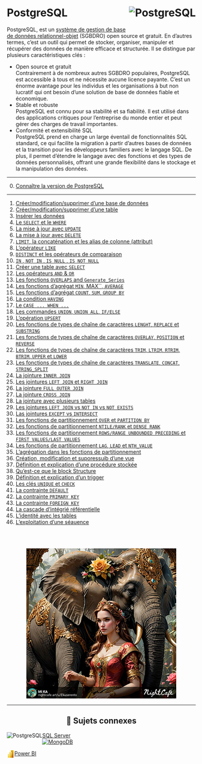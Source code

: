 # **PostgreSQL** <a href="https://github.com/MiKL5/BI/"> <img src="https://upload.wikimedia.org/wikipedia/commons/2/29/Postgresql_elephant.svg" alt="PostgreSQL" title="PostgreSQL" align="right" height="64px"> </a>

PostgreSQL, est un [système de gestion de base de données relationnel-objet](docs/ordbms) (SGBDRO) open source et gratuit. En d’autres termes, c’est un outil qui permet de stocker, organiser, manipuler et récupérer des données de manière efficace et structurée. Il se distingue par plusieurs caractéristiques clés :
* Open source et gratuit  
  Contrairement à de nombreux autres SGBDRO populaires, PostgreSQL est accessible à tous et ne nécessite aucune licence payante.
  C’est un énorme avantage pour les individus et les organisations à but non lucratif qui ont besoin d’une solution de base de données fiable et économique.
* Stable et robuste  
  PostgreSQL est connu pour sa stabilité et sa fiabilité. Il est utilisé dans des applications critiques pour l’entreprise du monde entier et peut gérer des charges de travail importantes.  
* Conformité et extensibilité SQL  
  PostgreSQL prend en charge un large éventail de fonctionnalités SQL standard, ce qui facilite la migration à partir d’autres bases de données et la transition pour les développeurs familiers avec le langage SQL. De plus, il permet d’étendre le langage avec des fonctions et des types de données personnalisés, offrant une grande flexibilité dans le stockage et la manipulation des données.  

<!-- [More about PostgreSQL](docs/about)   -->

___
0. [Connaître la version de PostgreSQL](docs/version)  
___
1. [Créer/modification/supprimer d’une base de données](exercises/exercise1)  
2. [Créer/modification/supprimer d’une table](exercises/exercise2)  
3. [Insérer les données](exercises/exercise3)  
4. [Le `SELECT` et le `WHERE`](exercises/exercise4)  
5. [La mise à jour avec `UPDATE`](exercises/exercise5)  
6. [La mise à jour avec `DELETE`](exercises/exercise6)  
7. [`LIMIT`, la concaténation et les alias de colonne (attribut)](exercises/exercise7)  
8. [L’opérateur `LIKE`](exercises/exercise8)  
9. [`DISTINCT` et les opérateurs de comparaison](exercises/exercise9)  
10. [`IN` , `NOT IN` , `IS NULL` , `IS NOT NULL`](exercises/exercise10)  
11. [Créer une table avec `SELECT`](exercises/exercise11)  
12. [Les opérateurs `AND` & `OR`](exercises/exercise12)  
13. [Les fonctions `OVERLAPS` and `Generate_Series`](exercises/exercise13)  
14. [Les fonctions d’agrégat `MIN`, MAX``, `AVERAGE`](exercises/exercise14)  
15. [Les fonctions d’agrégat `COUNT`, `SUM`, `GROUP BY`](exercises/exercise15)  
16. [La condition `HAVING`](exercises/exercise16)  
17. [Le `CASE ... WHEN ...`](exercises/exercise17)  
18. [Les commandes `UNION`, `UNION ALL`, `IF/ELSE`](exercises/exercise18)  
19. [L’opération `UPSERT`](exercises/exercise19)  
20. [Les fonctions de types de chaîne de caractères `LENGHT`, `REPLACE` et `SUBSTRING`](exercises/exercise20)  
21. [Les fonctions de types de chaîne de caractères `OVERLAY`, `POSITION` et `REVERSE`](exercises/exercise21)  
22. [Les fonctions de types de chaîne de caractères `TRIM`, `LTRIM`, `RTRIM`, `BTRIM`, `UPPER` et `LOWER`](exercises/exercise22)  
23. [Les fonctions de types de chaîne de caractères `TRANSLATE`, `CONCAT`, `STRING_SPLIT`](exercises/exercise23)  
24. [La jointure `INNER JOIN`](exercises/exercise24)  
25. [Les jointures `LEFT JOIN` et `RIGHT JOIN`](exercises/exercise25)  
26. [La jointure `FULL OUTER JOIN`](exercises/exercise26)  
27. [La jointure `CROSS JOIN`](exercises/exercise27)  
28. [La jointure avec plusieurs tables](exercises/exercise28)  
29. [Les jointures `LEFT JOIN` vs `NOT IN` vs `NOT EXISTS`](exercises/exercise29)  
30. [Las jointures `EXCEPT` vs `INTERSECT`](exercises/exercise30)  
31. [Les fonctions de partitionnement `OVER` et `PARTITION BY`](exercises/exercise31)  
32. [Les fonctions de partitionnement `NTILE/RANK` et `DENSE RANK`](exercises/exercise32)  
33. [Les fonctions de partitionnement `ROWS/RANGE UNBOUNDED PRECEDING` et `FIRST VALUES/LAST VALUES`](exercises/exercise33)  
34. [Les fonctions de partitionnement `LAG`, `LEAD` et `NTH_VALUE`](exercises/exercise34)  
35. [L’agrégation dans les fonctions de partitionnement](exercises/exercise35)  
36. [Création, modification et suporessuib d’une vue](exercises/exercise36)  
37. [Définition et explication d’une procédure stockée](exercises/exercise37)  
38. [Qu’est-ce que le block Structure](exercises/exercise38)  
39. [Définition et explication d’un trigger](exercises/exercise39)  
40. [Les clés `UNIQUE` et `CHECK`](exercises/exercise40)  
41. [La contrainte `DEFAULT`](exercises/exercise41)  
42. [La contrainte `PRIMARY KEY`](exercises/exercise42)  
43. [La contrainte `FOREIGN KEY`](exercises/exercise43) 
44. [La cascade d’intégrié référentielle](exercises/exercise44)  
45. [L’identité avec les tables](exercises/exercise45)  
46. [L’exploitation d’une séauence](exercises/exercise46)  

<br><br><div align="center"><a href="docs/about"><img src="assets/elephant.jpg"></a>

___
## **🔗 Sujets connexes**</div>
[SQL Server](https://github.com/MiKL5/TSQL)<a href="https://github.com/MiKL5/TSQL"><img src="https://github.com/MiKL5/TSQL/raw/master/assets/Microsoft_SQL_Server.svg" alt="PostgreSQL" align="left" height="20px"></a>  
[MongoDB](https://github.com/MiKL5/MongoDB) <a href="https://github.com/MiKL5/MongoDB"><img src="https://github.com/MiKL5/Business_Intelligence/raw/master/assets/mongodb_original_logo_icon_146424.svg" align="left" height="20px"> </a>

[Power BI](https://github.com/MiKL5/PowerBI) <a href="https://github.com/MiKL5/PowerBI"><img src="https://github.com/MiKL5/PowerBI/raw/master/assets/Power_BI.svg" alt="Power BI" align="left" height="20px"> </a>